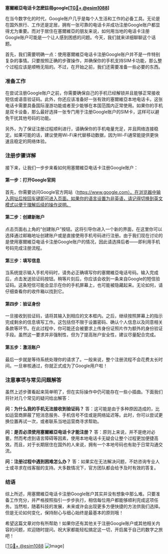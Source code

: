 **塞爾維亞电话卡怎麽註冊google[[TG💪+ @esim1088](https://t.me/s/esim1088)]**

在当今数字化的时代，Google账户几乎是每个人生活和工作的必备工具。无论是在国外旅行、工作还是定居，拥有一张可靠的电话卡并成功注册Google账户都显得尤为重要。而对于居住在塞爾維亞的朋友来说，如何用当地的电话卡注册Google账户可能是一个让人感到困惑的问题。今天，我们就来详细聊聊这个话题。

首先，我们需要明确一点：使用塞爾維亞电话卡注册Google账户并不是一件特别复杂的事情。只要按照正确的步骤操作，并确保你的手机支持SIM卡功能，那么整个过程应该是顺畅无阻的。不过，在开始之前，我们还需要准备一些必要的东西。

### 准备工作

在尝试注册Google账户之前，你需要确保自己的手机已经解锁并且能够正常接收短信或语音验证码。此外，你还应该准备好一张有效的塞爾維亞本地电话卡。这张电话卡需要具备国际漫游功能或者至少能够在本国范围内正常使用。如果你的手机是双卡设备，那么最好选择一张专门用于注册Google账户的SIM卡，这样可以避免干扰其他号码的功能。

另外，为了保证注册过程顺利进行，请确保你的手机电量充足，并且网络连接稳定。如果可能的话，建议使用Wi-Fi来代替移动数据，因为Wi-Fi通常能提供更快速且稳定的网络体验。

### 注册步骤详解

接下来，让我们一步步来看如何用塞爾維亞电话卡注册Google账户：

#### 第一步：打开Google官网

首先，你需要访问Google官方网站（https://www.google.com）。在浏览器中输入网址后按回车键即可进入页面。如果你的语言设置为非英语，请记得切换到英文模式以便于理解后续的操作说明。

#### 第二步：创建新账户

点击页面右上角的“创建账户”按钮。这将引导你进入一个新的界面，在这里你可以选择通过邮箱地址创建账户或是直接使用手机号码进行注册。由于我们现在讨论的是使用塞爾維亞电话卡注册Google账户的情况，因此请选择后者——即利用手机号码完成注册流程。

#### 第三步：填写信息

当系统提示输入手机号码时，请务必正确填写你的塞爾維亞电话号码。输入完成后，点击发送验证码按钮。稍等片刻后，你应该会收到一条来自Google的短信验证码。这条短信可能会显示在你的手机屏幕上，也可能被隐藏起来。无论如何，请仔细查看你的收件箱以找到它。

#### 第四步：验证身份

一旦接收到验证码，请将其输入到相应的文本框内。之后，继续按照屏幕上的指示完成剩余的信息填写工作。这包括但不限于设置密码、确认个人信息以及同意相关条款等环节。在此过程中，你可能还会被要求上传身份证照片作为额外的身份验证手段。虽然这一要求并非强制性，但为了提高账户安全性，建议尽量配合完成。

#### 第五步：激活账户

最后一步就是等待系统处理你的请求了。一般来说，整个注册流程不会花费太长时间。一旦审核通过，你就正式成为了Google用户啦！

### 注意事项与常见问题解答

虽然上述步骤看起来简单明了，但在实际操作中仍可能存在一些小插曲。下面我们将针对几个常见的疑问给出解答：

**问：为什么我的手机无法接收到验证码？**
答：这可能是由于多种原因造成的，比如运营商屏蔽了短消息服务、手机信号不佳或是网络延迟等。此时，你可以尝试更换位置再试一次，或者联系当地运营商寻求帮助。

**问：是否必须使用塞爾維亞电话卡才能注册？**
答：原则上来说，并不是绝对必要。然而考虑到语言障碍等因素，使用本地电话卡无疑会让整个过程更加便捷高效。而且，对于长期居住在国外的人来说，拥有一个本地号码也有助于日常沟通交流。

**问：注册过程中遇到困难怎么办？**
答：如果实在无法解决问题，不妨咨询专业人士或寻求在线客服的支持。大多数情况下，官方团队都会给予及时有效的答复。

### 结语

综上所述，用塞爾維亞电话卡注册Google账户其实并没有想象中那么难。只要准备工作充分，并严格按照指引一步步执行，相信每位用户都能够顺利完成这项任务。当然啦，随着科技的发展，未来或许会出现更多方便快捷的方法供我们选择。但是无论如何变化，保持耐心与细心始终是最基本的原则哦！

希望这篇文章对你有所帮助！如果你还有其他关于注册Google账户或其他相关内容的问题，欢迎随时提问。祝大家都能轻松搞定这一切，开启属于自己的数字之旅吧！

[[TG💪+ @esim1088](https://t.me/s/esim1088) ![Image](https://i.postimg.cc/4NQfJmqS/Snipaste-2025-05-13-00-14-12.png)]